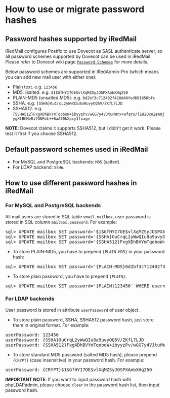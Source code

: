 # How to use or migrate password hashes

## Password hashes supported by iRedMail

iRedMail configures Postfix to use Dovecot as SASL authenticate server, so all
password schemes supported by Dovecot can be used in iRedMail. Please refer to
Dovecot wiki page
[`Password Schemes`](http://wiki2.dovecot.org/Authentication/PasswordSchemes) for more details.

Below password schemes are supported in iRedAdmin-Pro (which means you can add new mail user with either one):

* Plain text. e.g. `123456`
* MD5. (salted. e.g. `$1$GfHYI7OE$vlXqMZSyJOSPXAmbXHq250`
* PLAIN-MD5 (unsalted MD5). e.g. `0d2bf3c712402f428d48fed691850bfc`
* SSHA. e.g. `{SSHA}OuCrqL2yWwQIu8a9uvyOQ5V/ZKfL7LJD`
* SSHA512. e.g. `{SSHA512}FxgXDhBVYmTqoboW+ibyyzPv/wGG7y4VJtuHWrx+wfqrs/lIH2Qxn2eA0jygXtBhMvRi7GNFmL++6aAZ0kXpcy1fxag=`

__NOTE__: Dovecot claims it supports SSHA512, but I didn't get it work.
Please test it first if you choose SSHA512.

## Default password schemes used in iRedMail

* For MySQL and PostgreSQL backends: `MD5` (salted).
* For LDAP backend: `SSHA`.

## How to use different password hashes in iRedMail

### For MySQL and PostgreSQL backends

All mail users are stored in SQL table `vmail.mailbox`, user password is stored
in SQL column `mailbox.password`. For example:
<pre>
sql> UPDATE mailbox SET password='$1$GfHYI7OE$vlXqMZSyJOSPXAmbXHq250' WHERE username='xx@xx';
sql> UPDATE mailbox SET password='{SSHA}OuCrqL2yWwQIu8a9uvyOQ5V/ZKfL7LJD' WHERE username='xx@xx';
sql> UPDATE mailbox SET password='{SSHA512}FxgXDhBVYmTqoboW+ibyyzPv/wGG7y4VJtuHWrx+wfqrs/lIH2Qxn2eA0jygXtBhMvRi7GNFmL++6aAZ0kXpcy1fxag=' WHERE username='xx@xx';
</pre>

* To store PLAIN-MD5, you have to prepend `{PLAIN-MD5}` in your password hash:
<pre>
sql> UPDATE mailbox SET password='{PLAIN-MD5}0d2bf3c712402f428d48fed691850bfc' WHERE username='xx@xx';
</pre>

* To store plain password, you have to prepend `{PLAIN}`:
<pre>sql> UPDATE mailbox SET password='{PLAIN}123456' WHERE username='xx@xx';</pre>

### For LDAP backends

User password is stored in attribute `userPassword` of user object.

* To store plain password, SSHA, SSHA512 password hash, just store them in
original format. For example:
<pre>
userPassword: 123456
userPassword: {SSHA}OuCrqL2yWwQIu8a9uvyOQ5V/ZKfL7LJD
userPassword: {SSHA512}FxgXDhBVYmTqoboW+ibyyzPv/wGG7y4VJtuHWrx+wfqrs/lIH2Qxn2eA0jygXtBhMvRi7GNFmL++6aAZ0kXpcy1fxag=</pre>

* To store standard MD5 password (salted MD5 hash), please prepend `{CRYPT}`
(case insensitive) in your password hash. For example:
<pre>userPassword: {CRYPT}$1$GfHYI7OE$vlXqMZSyJOSPXAmbXHq250</pre>

__IMPORTANT NOTE__: If you want to input password hash with phpLDAPadmin,
please choose `clear` in the password hash list, then input password hash.
